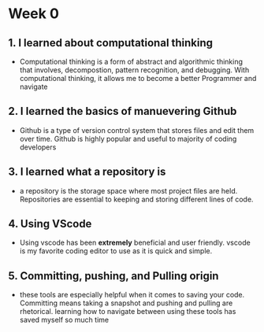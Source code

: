 # Week 0

## 1. I learned about computational thinking
- Computational thinking is a form of abstract and algorithmic thinking that involves, decompostion, pattern recognition, and debugging. With computational thinking, it allows me to become a better Programmer and navigate

## 2. I learned the basics of manuevering Github
- Github is a type of version control system that stores files and edit them over time. Github is highly popular and useful to majority of coding developers

## 3. I learned what a repository is
- a repository is the storage space where most project files are held. Repositories are essential to keeping and storing different lines of code.

## 4. Using VScode
- Using vscode has been **extremely** beneficial and user friendly. vscode is my favorite coding editor to use as it is quick and simple.

## 5. Committing, pushing, and Pulling origin
- these tools are especially helpful when it comes to saving your code. Committing means taking a snapshot and pushing and pulling are rhetorical. learning how to navigate between using these tools has saved myself so much time

